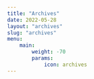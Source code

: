 ```yaml
---
title: "Archives"
date: 2022-05-28
layout: "archives"
slug: "archives"
menu:
    main:
        weight: -70
        params: 
            icon: archives
---
```

